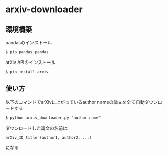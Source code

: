 # arxiv-downloader

## 環境構築

pandasのインストール  

```
$ pip pandas pandas
```

arXiv APIのインストール

```
$ pip install arxiv
```
## 使い方

以下のコマンドでarXivに上がっているauthor nameの論文を全て自動ダウンロードする
```
$ python arxiv_downloader.py "author name"
```
ダウンロードした論文の名前は
```
arXiv_ID title (author1, author2, ...)
```
になる
